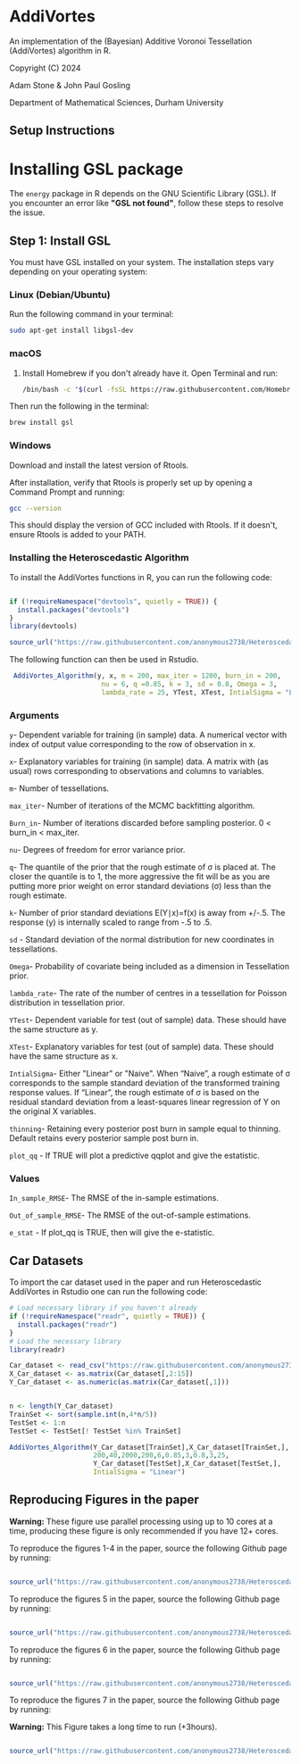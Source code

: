 AddiVortes
===========

An implementation of the (Bayesian) Additive Voronoi Tessellation (AddiVortes) algorithm in R.

Copyright (C) 2024

Adam Stone & John Paul Gosling

Department of Mathematical Sciences, Durham University
 
Setup Instructions
------------------

# Installing GSL package

The `energy` package in R depends on the GNU Scientific Library (GSL). If you encounter an error like **"GSL not found"**, follow these steps to resolve the issue.

## Step 1: Install GSL

You must have GSL installed on your system. The installation steps vary depending on your operating system:

### Linux (Debian/Ubuntu)
Run the following command in your terminal:
```bash
sudo apt-get install libgsl-dev
```

### macOS
1. Install Homebrew if you don't already have it. Open Terminal and run:
   ```bash
   /bin/bash -c "$(curl -fsSL https://raw.githubusercontent.com/Homebrew/install/HEAD/install.sh)"


Then run the following in the terminal:
```bash
brew install gsl
```

### Windows

Download and install the latest version of Rtools.

After installation, verify that Rtools is properly set up by opening a Command Prompt and running:
```bash
gcc --version
```
This should display the version of GCC included with Rtools. If it doesn't, ensure Rtools is added to your PATH.

### Installing the Heteroscedastic Algorithm

To install the AddiVortes functions in R, you can run the following code: 

```r

if (!requireNamespace("devtools", quietly = TRUE)) {
  install.packages("devtools")
}
library(devtools)

source_url("https://raw.githubusercontent.com/anonymous2738/Heteroscedastic_AddiVortes/main/Algorithm.R")

```
The following function can then be used in Rstudio.

```r
 AddiVortes_Algorithm(y, x, m = 200, max_iter = 1200, burn_in = 200,
                       nu = 6, q =0.85, k = 3, sd = 0.8, Omega = 3,
                       lambda_rate = 25, YTest, XTest, IntialSigma = "Linear", thinning = 1, plot_qq=TRUE)
```
### Arguments

`y`- Dependent variable for training (in sample) data. A numerical vector with index of output value corresponding to the row of observation in x.

`x`- Explanatory variables for training (in sample) data. A matrix with (as usual) rows corresponding to observations and columns to variables.

`m`- Number of tessellations.

`max_iter`- Number of iterations of the MCMC backfitting algorithm.

`Burn_in`- Number of iterations discarded before sampling posterior. 0 < burn_in < max_iter.

`nu`- Degrees of freedom for error variance prior.

`q`- The quantile of the prior that the rough estimate of σ is placed at. The closer the quantile is to 1, the more aggressive the fit will be as you are putting more prior weight on error standard deviations (σ) less than the rough estimate.

`k`- Number of prior standard deviations E(Y∣x)=f(x) is away from +/-.5. The response (y) is internally scaled to range from -.5 to .5. 

`sd` - Standard deviation of the normal distribution for new coordinates in tessellations.

`Omega`- Probability of covariate being included as a dimension in Tessellation prior. 

`lambda_rate`- The rate of the number of centres in a tessellation for Poisson distribution in tessellation prior.

`YTest`- Dependent variable for test (out of sample) data. These should have the same structure as y.

`XTest`- Explanatory variables for test (out of sample) data. These should have the same structure as x.

`IntialSigma`- Either "Linear" or "Naive". When “Naive”, a rough estimate of σ corresponds to the sample standard deviation of the transformed training response values.
If “Linear”, the rough estimate of σ is based on the residual standard deviation from a least-squares linear regression of Y on the original X variables.

`thinning`- Retaining every posterior post burn in sample equal to thinning. Default retains every posterior sample post burn in.

`plot_qq` - If TRUE will plot a predictive qqplot and give the estatistic.

### Values

`In_sample_RMSE`- The RMSE of the in-sample estimations.

`Out_of_sample_RMSE`- The RMSE of the out-of-sample estimations.

`e_stat` - If plot_qq is TRUE, then will give the e-statistic.

Car Datasets
-----------------------------

To import the car dataset used in the paper and run Heteroscedastic AddiVortes in Rstudio one can run the following code:

```r
# Load necessary library if you haven't already
if (!requireNamespace("readr", quietly = TRUE)) {
  install.packages("readr")
}
# Load the necessary library
library(readr)

Car_dataset <- read_csv("https://raw.githubusercontent.com/anonymous2738/Heteroscedastic_AddiVortes/main/Car_dataset.csv")
X_Car_dataset <- as.matrix(Car_dataset[,2:15])
Y_Car_dataset <- as.numeric(as.matrix(Car_dataset[,1]))


n <- length(Y_Car_dataset)
TrainSet <- sort(sample.int(n,4*n/5))
TestSet <- 1:n
TestSet <- TestSet[! TestSet %in% TrainSet]

AddiVortes_Algorithm(Y_Car_dataset[TrainSet],X_Car_dataset[TrainSet,],
                     200,40,2000,200,6,0.85,3,0.8,3,25,
                     Y_Car_dataset[TestSet],X_Car_dataset[TestSet,],
                     IntialSigma = "Linear")
```

Reproducing Figures in the paper 
---------------------------

**Warning:** These figure use parallel processing using up to 10 cores at a time, producing these figure is only recommended if you have 12+ cores.

To reproduce the figures 1-4 in the paper, source the following Github page by running:

```r

source_url("https://raw.githubusercontent.com/anonymous2738/Heteroscedastic_AddiVortes/main/Figure1-4.R")

```
To reproduce the figures 5 in the paper, source the following Github page by running:

```r

source_url("https://raw.githubusercontent.com/anonymous2738/Heteroscedastic_AddiVortes/main/Figure5.R")

```
To reproduce the figures 6 in the paper, source the following Github page by running:

```r

source_url("https://raw.githubusercontent.com/anonymous2738/Heteroscedastic_AddiVortes/main/Figure6.R")

```
To reproduce the figures 7 in the paper, source the following Github page by running:

**Warning:** This Figure takes a long time to run (+3hours).

```r

source_url("https://raw.githubusercontent.com/anonymous2738/Heteroscedastic_AddiVortes/main/Figure7.R")

```

